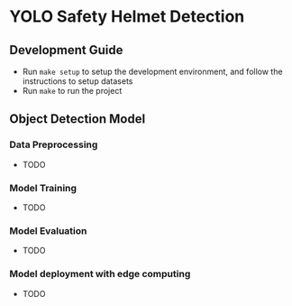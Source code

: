 # YOLO Safety Helmet Detection

## Development Guide
- Run `make setup` to setup the development environment, and follow the instructions to setup datasets
- Run `make` to run the project

## Object Detection Model

### Data Preprocessing
- TODO


### Model Training
- TODO


### Model Evaluation
- TODO

### Model deployment with edge computing
- TODO



